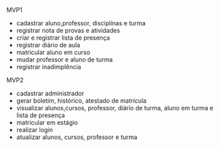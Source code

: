 MVP1

 * cadastrar aluno,professor, disciplinas e turma
 * registrar nota de provas e atividades
 * criar e registrar lista de presença
 * registrar diário de aula
 * matricular aluno em curso
 * mudar professor e aluno de turma
 * registrar inadimplência

MVP2

 * cadastrar administrador
 * gerar boletim, histórico, atestado de matrícula
 * visualizar alunos,cursos, professor, diário de turma, aluno em turma e lista de presença
 * matricular em estágio
 * realizar login
 * atualizar alunos, cursos, professor e turma

